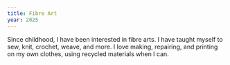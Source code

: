 ```yaml
---
title: Fibre Art
year: 2025
---
```

Since childhood, I have been interested in fibre arts. I have taught myself to sew, knit, crochet, weave, and more. I love making, repairing, and printing on my own clothes, using recycled materials when I can.